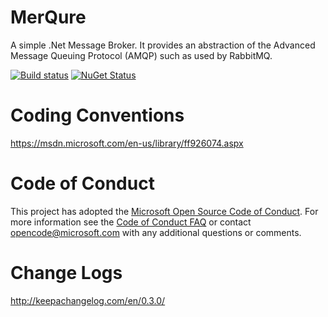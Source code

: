 # MerQure
 A simple .Net Message Broker. It provides an abstraction of the Advanced Message Queuing Protocol (AMQP) such as used by RabbitMQ.
 
[![Build status](https://ci.appveyor.com/api/projects/status/nxaitfp0w56wx2ef?svg=true)](https://ci.appveyor.com/project/BriceFrancois/merqure)
[![NuGet Status](http://nugetstatus.com/MerQure.RbMQ.png)](http://nugetstatus.com/packages/MerQure.RbMQ) 
 
# Coding Conventions
https://msdn.microsoft.com/en-us/library/ff926074.aspx
 
# Code of Conduct
This project has adopted the [Microsoft Open Source Code of Conduct](https://opensource.microsoft.com/codeofconduct/).
For more information see the [Code of Conduct FAQ](https://opensource.microsoft.com/codeofconduct/faq/) or contact [opencode@microsoft.com](mailto:opencode@microsoft.com) with any additional questions or comments.

# Change Logs
http://keepachangelog.com/en/0.3.0/